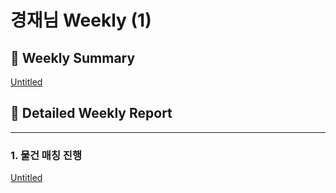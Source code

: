 # 경재님 Weekly (1)

## 📍 Weekly Summary

[Untitled](Untitled%20157e98ce7f71810a841bf7491ce2e0d4.csv)

## 📍 Detailed Weekly Report

---

### 1. 물건 매칭 진행

[Untitled](Untitled%20157e98ce7f7181c791a2cc4cdee1d508.csv)